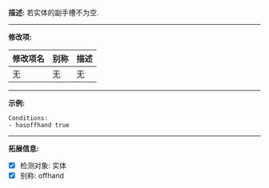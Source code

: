 **描述:** 若实体的副手槽不为空.

---

**修改项:**

| 修改项名  | 别称           | 描述                      |
| --------- | -------------- | ------------------------- |
| 无 | 无 | 无 |

---

**示例:**

```
Conditions:
- hasoffhand true
```

---

**拓展信息:**

- [x] 检测对象: 实体
- [x] 别称: offhand